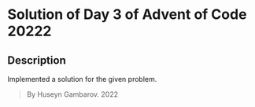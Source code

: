 # Solution of Day 3 of Advent of Code 20222

## Description
Implemented a solution for the given problem.

>  By Huseyn Gambarov. 2022
